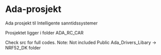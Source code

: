 # Ada-prosjekt
Ada prosjekt til Intelligente sanntidssystemer

Prosjektet ligger i folder ADA_RC_CAR

Check src for full codes. Note: Not included Public Ada_Drivers_Libary -> NRF52_DK folder

